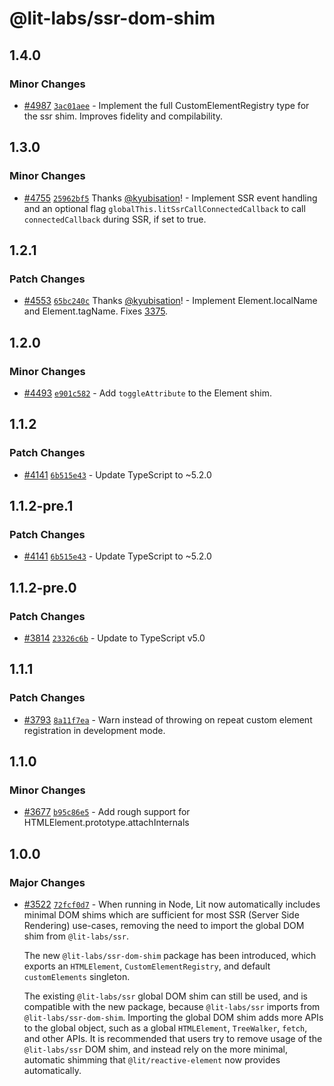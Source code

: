 # @lit-labs/ssr-dom-shim

## 1.4.0

### Minor Changes

- [#4987](https://github.com/lit/lit/pull/4987) [`3ac01aee`](https://github.com/lit/lit/commit/3ac01aeee8de3182c48c842d1a6084e58d729b14) - Implement the full CustomElementRegistry type for the ssr shim. Improves fidelity and compilability.

## 1.3.0

### Minor Changes

- [#4755](https://github.com/lit/lit/pull/4755) [`25962bf5`](https://github.com/lit/lit/commit/25962bf58f33f32abef6487689438bf095780b63) Thanks [@kyubisation](https://github.com/kyubisation)! - Implement SSR event handling and an optional flag `globalThis.litSsrCallConnectedCallback` to call `connectedCallback` during SSR, if set to true.

## 1.2.1

### Patch Changes

- [#4553](https://github.com/lit/lit/pull/4553) [`65bc240c`](https://github.com/lit/lit/commit/65bc240c91e39163a4debd59351410667b2e0ce9) Thanks [@kyubisation](https://github.com/kyubisation)! - Implement Element.localName and Element.tagName. Fixes [3375](https://github.com/lit/lit/issues/3375).

## 1.2.0

### Minor Changes

- [#4493](https://github.com/lit/lit/pull/4493) [`e901c582`](https://github.com/lit/lit/commit/e901c5829b50b38db9c434e979a8fd215adafea8) - Add `toggleAttribute` to the Element shim.

## 1.1.2

### Patch Changes

- [#4141](https://github.com/lit/lit/pull/4141) [`6b515e43`](https://github.com/lit/lit/commit/6b515e43c3a24cc8a593247d3aa72d81bcc724d5) - Update TypeScript to ~5.2.0

## 1.1.2-pre.1

### Patch Changes

- [#4141](https://github.com/lit/lit/pull/4141) [`6b515e43`](https://github.com/lit/lit/commit/6b515e43c3a24cc8a593247d3aa72d81bcc724d5) - Update TypeScript to ~5.2.0

## 1.1.2-pre.0

### Patch Changes

- [#3814](https://github.com/lit/lit/pull/3814) [`23326c6b`](https://github.com/lit/lit/commit/23326c6b9a6abdf01998dadf5d0f20a643e457aa) - Update to TypeScript v5.0

## 1.1.1

### Patch Changes

- [#3793](https://github.com/lit/lit/pull/3793) [`8a11f7ea`](https://github.com/lit/lit/commit/8a11f7ea0964c8d8f055e1a085e3f5b99877dccd) - Warn instead of throwing on repeat custom element registration in development mode.

## 1.1.0

### Minor Changes

- [#3677](https://github.com/lit/lit/pull/3677) [`b95c86e5`](https://github.com/lit/lit/commit/b95c86e5ec0e2f6de63a23409b9ec489edb61b86) - Add rough support for HTMLElement.prototype.attachInternals

## 1.0.0

### Major Changes

- [#3522](https://github.com/lit/lit/pull/3522) [`72fcf0d7`](https://github.com/lit/lit/commit/72fcf0d70b4f4644e080e9c375a58cf8fc35e9e8) - When running in Node, Lit now automatically includes minimal DOM shims which are
  sufficient for most SSR (Server Side Rendering) use-cases, removing the need to
  import the global DOM shim from `@lit-labs/ssr`.

  The new `@lit-labs/ssr-dom-shim` package has been introduced, which exports an `HTMLElement`, `CustomElementRegistry`, and default `customElements` singleton.

  The existing `@lit-labs/ssr` global DOM shim can still be used, and is compatible with the new package, because `@lit-labs/ssr` imports from `@lit-labs/ssr-dom-shim`. Importing the global DOM shim adds more APIs to the global object, such as a global `HTMLElement`, `TreeWalker`, `fetch`, and other APIs. It is recommended that users try to remove usage of the `@lit-labs/ssr` DOM shim, and instead rely on the more minimal, automatic shimming that `@lit/reactive-element` now provides automatically.
